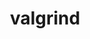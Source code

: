 ---
title: "valgrind"
layout: cache
categories: [package, develop-2023-06-25]
meta: {"versions": ["3.20.0"], "compilers": ["gcc@=11.1.0", "gcc@=11.3.0"], "oss": ["ubuntu20.04", "ubuntu22.04"], "platforms": ["linux"], "targets": ["ppc64le", "x86_64_v3"], "stacks": ["e4s", "e4s-power", "ml-linux-x86_64-cpu", "ml-linux-x86_64-cuda", "ml-linux-x86_64-rocm", "root"], "num_specs": 5, "num_specs_by_stack": {"root": 5, "ml-linux-x86_64-cpu": 1, "ml-linux-x86_64-cuda": 1, "e4s-power": 1, "e4s": 1, "ml-linux-x86_64-rocm": 1}}
spec_details: [{"hash": "v6xesjxdbozrzgqpts5sxrnk5nvithep", "compiler": "gcc@=11.3.0", "versions": ["3.20.0"], "os": "ubuntu22.04", "platform": "linux", "target": "x86_64_v3", "variants": ["+boost", "build_system=autotools", "libs=shared,static", "+mpi", "+only64bit", "~ubsan"], "stacks": ["root", "ml-linux-x86_64-cpu"], "size": "-", "tarball": "https://binaries.spack.io/releases/develop-2023-06-25/build_cache/linux-ubuntu22.04-x86_64_v3/gcc-11.3.0/valgrind-3.20.0/linux-ubuntu22.04-x86_64_v3-gcc-11.3.0-valgrind-3.20.0-v6xesjxdbozrzgqpts5sxrnk5nvithep.spack"}, {"hash": "xgj4ejoe5xgrneeaemzl5o2uqxr6c3h2", "compiler": "gcc@=11.3.0", "versions": ["3.20.0"], "os": "ubuntu22.04", "platform": "linux", "target": "x86_64_v3", "variants": ["+boost", "build_system=autotools", "libs=shared,static", "+mpi", "+only64bit", "~ubsan"], "stacks": ["ml-linux-x86_64-cuda", "root"], "size": "-", "tarball": "https://binaries.spack.io/releases/develop-2023-06-25/build_cache/linux-ubuntu22.04-x86_64_v3/gcc-11.3.0/valgrind-3.20.0/linux-ubuntu22.04-x86_64_v3-gcc-11.3.0-valgrind-3.20.0-xgj4ejoe5xgrneeaemzl5o2uqxr6c3h2.spack"}, {"hash": "jhqr2jbsu3yf65y6fo5mt6ezk76xeimf", "compiler": "gcc@=11.1.0", "versions": ["3.20.0"], "os": "ubuntu20.04", "platform": "linux", "target": "ppc64le", "variants": ["+boost", "build_system=autotools", "libs=shared,static", "+mpi", "+only64bit", "~ubsan"], "stacks": ["root", "e4s-power"], "size": "-", "tarball": "https://binaries.spack.io/releases/develop-2023-06-25/build_cache/linux-ubuntu20.04-ppc64le/gcc-11.1.0/valgrind-3.20.0/linux-ubuntu20.04-ppc64le-gcc-11.1.0-valgrind-3.20.0-jhqr2jbsu3yf65y6fo5mt6ezk76xeimf.spack"}, {"hash": "6frmhv52mutwbyqayzmx5ispmgw4h5gz", "compiler": "gcc@=11.1.0", "versions": ["3.20.0"], "os": "ubuntu20.04", "platform": "linux", "target": "x86_64_v3", "variants": ["+boost", "build_system=autotools", "libs=shared,static", "+mpi", "+only64bit", "~ubsan"], "stacks": ["e4s", "root"], "size": "-", "tarball": "https://binaries.spack.io/releases/develop-2023-06-25/build_cache/linux-ubuntu20.04-x86_64_v3/gcc-11.1.0/valgrind-3.20.0/linux-ubuntu20.04-x86_64_v3-gcc-11.1.0-valgrind-3.20.0-6frmhv52mutwbyqayzmx5ispmgw4h5gz.spack"}, {"hash": "c2vev44vm4azasjglrf3525uhav66bcv", "compiler": "gcc@=11.3.0", "versions": ["3.20.0"], "os": "ubuntu22.04", "platform": "linux", "target": "x86_64_v3", "variants": ["+boost", "build_system=autotools", "libs=shared,static", "+mpi", "+only64bit", "~ubsan"], "stacks": ["ml-linux-x86_64-rocm", "root"], "size": "-", "tarball": "https://binaries.spack.io/releases/develop-2023-06-25/build_cache/linux-ubuntu22.04-x86_64_v3/gcc-11.3.0/valgrind-3.20.0/linux-ubuntu22.04-x86_64_v3-gcc-11.3.0-valgrind-3.20.0-c2vev44vm4azasjglrf3525uhav66bcv.spack"}]
---